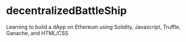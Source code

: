 # decentralizedBattleShip

Learning to build a dApp on Ethereum using Solidity, Javascript, Truffle, Ganache, and HTML/CSS
